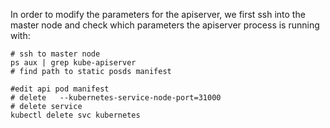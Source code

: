 In order to modify the parameters for the apiserver, we first ssh into the master node and check which parameters the apiserver process is
running with:

```` 
# ssh to master node
ps aux | grep kube-apiserver
# find path to static posds manifest

#edit api pod manifest  
# delete   --kubernetes-service-node-port=31000
# delete service 
kubectl delete svc kubernetes
````